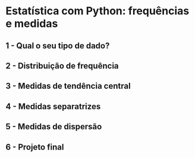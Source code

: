 # Estatística com Python: frequências e medidas
   
## 1 - Qual o seu tipo de dado?

## 2 - Distribuição de frequência

## 3 - Medidas de tendência central

## 4 - Medidas separatrizes

## 5 - Medidas de dispersão

## 6 - Projeto final
